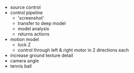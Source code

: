 
* source control
* control pipeline
  - 'screenshot'
  - transfer to deep model
  - model analysis
  - returns actions
* motion model
  - lock Z
  - control through left & right motor in 2 directions each
* increase ground texture detail
* camera angle
* tennis ball
